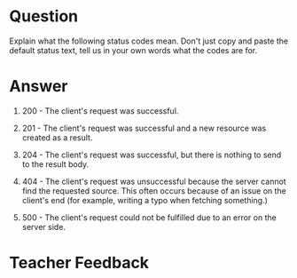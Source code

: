 # Question
Explain what the following status codes mean. Don't just copy and paste the default status text, tell us in your own words what the codes are for.

# Answer

1. 200 - The client's request was successful.

2. 201 - The client's request was successful and a new resource was created as a result.

3. 204 - The client's request was successful, but there is nothing to send to the result body.

4. 404 - The client's request was unsuccessful because the server cannot find the requested source. This often occurs because of an issue on the client's end (for example, writing a typo when fetching something.)

5. 500 - The client's request could not be fulfilled due to an error on the server side.

# Teacher Feedback